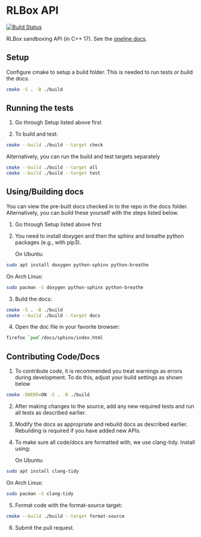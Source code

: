 # RLBox API

[![Build Status](https://travis-ci.com/PLSysSec/rlbox_api_cpp17.svg?branch=master)](https://travis-ci.com/PLSysSec/rlbox_api_cpp17)

RLBox sandboxing API (in C++ 17). See the [oneline docs](https://docs.rlbox.dev).

## Setup

Configure cmake to setup a build folder. This is needed to run tests or build
the docs.

```bash
cmake -S . -B ./build
```

## Running the tests

1. Go through Setup listed above first

2. To build and test:

```bash
cmake --build ./build --target check
```

Alternatively, you can run the build and test targets separately

```bash
cmake --build ./build --target all
cmake --build ./build --target test
```

## Using/Building docs

You can view the pre-built docs checked in to the repo in the docs folder.
Alternatively, you can build these yourself with the steps listed below.

1. Go through Setup listed above first

2. You need to install doxygen and then the sphinx and breathe python packages
   (e.g., with pip3).

   On Ubuntu:
```bash
sudo apt install doxygen python-sphinx python-breathe
```

   On Arch Linux:
```bash
sudo pacman -S doxygen python-sphinx python-breathe
```

3. Build the docs:

```bash
cmake -S . -B ./build
cmake --build ./build --target docs
```

4. Open the doc file in your favorite browser:

```bash
firefox `pwd`/docs/sphinx/index.html
```

## Contributing Code/Docs

1. To contribute code, it is recommended you treat warnings as errors during
development. To do this, adjust your build settings as shown below

```bash
cmake -DWERR=ON -S . -B ./build
```

2. After making changes to the source, add any new required tests and run all
tests as described earlier.

3. Modify the docs as appropriate and rebuild docs as described earlier.
Rebuilding is required if you have added new APIs.

4. To make sure all code/docs are formatted with, we use clang-tidy.
Install using:

   On Ubuntu:
```bash
sudo apt install clang-tidy
```
   On Arch Linux:
```bash
sudo pacman -S clang-tidy
```

5. Format code with the format-source target:
```bash
cmake --build ./build --target format-source
```

6. Submit the pull request.
